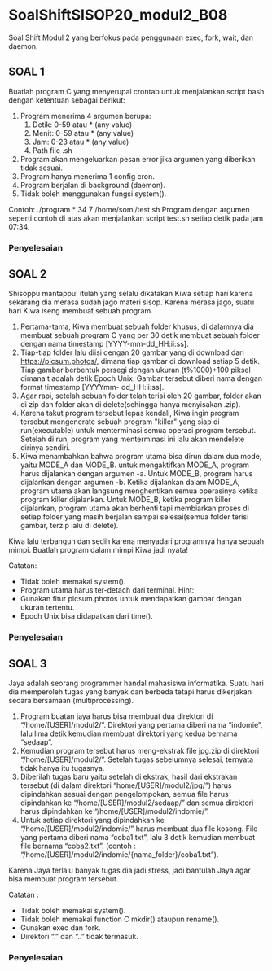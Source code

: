 # SoalShiftSISOP20_modul2_B08

Soal Shift Modul 2 yang berfokus pada penggunaan exec, fork, wait, dan daemon.

## SOAL 1

Buatlah program C yang menyerupai crontab untuk menjalankan script bash dengan
ketentuan sebagai berikut:
  1.  Program menerima 4 argumen berupa:
      1.    Detik: 0-59 atau * (any value)
      2.   Menit: 0-59 atau * (any value)
      3.  Jam: 0-23 atau * (any value)
      4.   Path file .sh
  2.  Program akan mengeluarkan pesan error jika argumen yang diberikan tidak
      sesuai.
  3.  Program hanya menerima 1 config cron.
  4.  Program berjalan di background (daemon).
  5.  Tidak boleh menggunakan fungsi system().

Contoh: ./program \* 34 7 /home/somi/test.sh
Program dengan argumen seperti contoh di atas akan menjalankan script test.sh setiap
detik pada jam 07:34.

### Penyelesaian

## SOAL 2

Shisoppu mantappu! itulah yang selalu dikatakan Kiwa setiap hari karena sekarang dia
merasa sudah jago materi sisop. Karena merasa jago, suatu hari Kiwa iseng membuat
sebuah program.
  1.  Pertama-tama, Kiwa membuat sebuah folder khusus, di dalamnya dia membuat
      sebuah program C yang per 30 detik membuat sebuah folder dengan nama
      timestamp [YYYY-mm-dd_HH:ii:ss].
  2.  Tiap-tiap folder lalu diisi dengan 20 gambar yang di download dari
      https://picsum.photos/, dimana tiap gambar di download setiap 5 detik. Tiap
      gambar berbentuk persegi dengan ukuran (t%1000)+100 piksel dimana t adalah
      detik Epoch Unix. Gambar tersebut diberi nama dengan format timestamp [YYYYmm-
      dd_HH:ii:ss].
  3.  Agar rapi, setelah sebuah folder telah terisi oleh 20 gambar, folder akan di zip dan
      folder akan di delete(sehingga hanya menyisakan .zip).
  4.  Karena takut program tersebut lepas kendali, Kiwa ingin program tersebut mengenerate
      sebuah program "killer" yang siap di run(executable) untuk
      menterminasi semua operasi program tersebut. Setelah di run, program yang
      menterminasi ini lalu akan mendelete dirinya sendiri.
  5.  Kiwa menambahkan bahwa program utama bisa dirun dalam dua mode, yaitu
      MODE_A dan MODE_B. untuk mengaktifkan MODE_A, program harus dijalankan
      dengan argumen -a. Untuk MODE_B, program harus dijalankan dengan argumen
      -b. Ketika dijalankan dalam MODE_A, program utama akan langsung
      menghentikan semua operasinya ketika program killer dijalankan. Untuk
      MODE_B, ketika program killer dijalankan, program utama akan berhenti tapi
      membiarkan proses di setiap folder yang masih berjalan sampai selesai(semua
      folder terisi gambar, terzip lalu di delete).
      
Kiwa lalu terbangun dan sedih karena menyadari programnya hanya sebuah mimpi.
Buatlah program dalam mimpi Kiwa jadi nyata!

Catatan:
- Tidak boleh memakai system().
- Program utama harus ter-detach dari terminal.
Hint:
- Gunakan fitur picsum.photos untuk mendapatkan gambar dengan ukuran
tertentu.
- Epoch Unix bisa didapatkan dari time().

### Penyelesaian

## SOAL 3

Jaya adalah seorang programmer handal mahasiswa informatika. Suatu hari dia
memperoleh tugas yang banyak dan berbeda tetapi harus dikerjakan secara bersamaan
(multiprocessing).
  1.  Program buatan jaya harus bisa membuat dua direktori di
      “/home/[USER]/modul2/”. Direktori yang pertama diberi nama “indomie”, lalu
      lima detik kemudian membuat direktori yang kedua bernama “sedaap”.
  2.  Kemudian program tersebut harus meng-ekstrak file jpg.zip di direktori
      “/home/[USER]/modul2/”. Setelah tugas sebelumnya selesai, ternyata tidak
      hanya itu tugasnya.
  3.  Diberilah tugas baru yaitu setelah di ekstrak, hasil dari ekstrakan tersebut (di
      dalam direktori “home/[USER]/modul2/jpg/”) harus dipindahkan sesuai dengan
      pengelompokan, semua file harus dipindahkan ke
      “/home/[USER]/modul2/sedaap/” dan semua direktori harus dipindahkan ke
      “/home/[USER]/modul2/indomie/”.
  4.  Untuk setiap direktori yang dipindahkan ke “/home/[USER]/modul2/indomie/”
      harus membuat dua file kosong. File yang pertama diberi nama “coba1.txt”, lalu
      3 detik kemudian membuat file bernama “coba2.txt”.
      (contoh : “/home/[USER]/modul2/indomie/{nama_folder}/coba1.txt”).
      
Karena Jaya terlalu banyak tugas dia jadi stress, jadi bantulah Jaya agar bisa membuat
program tersebut.

Catatan :
- Tidak boleh memakai system().
- Tidak boleh memakai function C mkdir() ataupun rename().
- Gunakan exec dan fork.
- Direktori “.” dan “..” tidak termasuk.

### Penyelesaian
